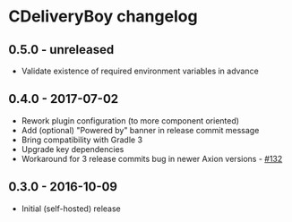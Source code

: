 # CDeliveryBoy changelog

## 0.5.0 - unreleased

 - Validate existence of required environment variables in advance
  
## 0.4.0 - 2017-07-02

 - Rework plugin configuration (to more component oriented)
 - Add (optional) "Powered by" banner in release commit message
 - Bring compatibility with Gradle 3
 - Upgrade key dependencies
 - Workaround for 3 release commits bug in newer Axion versions - [#132](https://github.com/allegro/axion-release-plugin/issues/132) 

## 0.3.0 - 2016-10-09

 - Initial (self-hosted) release 
